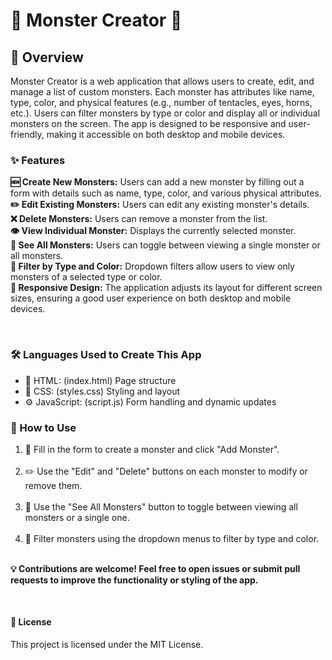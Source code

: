 <h1>👾 Monster Creator 👾</h1>
<h2>📝 Overview</h2>
<p>Monster Creator is a web application that allows users to create, edit, and manage a list of custom monsters. Each monster has attributes like name, type, color, and physical features (e.g., number of tentacles, eyes, horns, etc.). Users can filter monsters by type or color and display all or individual monsters on the screen. The app is designed to be responsive and user-friendly, making it accessible on both desktop and mobile devices.</p>

<h3>✨ Features</h3>
<p><b>🆕 Create New Monsters:</b> Users can add a new monster by filling out a form with details such as name, type, color, and various physical attributes.<br>
<b>✏️ Edit Existing Monsters:</b> Users can edit any existing monster's details.<br>
<b>❌ Delete Monsters:</b> Users can remove a monster from the list.<br>
<b>👁️ View Individual Monster:</b> Displays the currently selected monster.<br>
<b>👾 See All Monsters:</b> Users can toggle between viewing a single monster or all monsters.<br>
<b>🎨 Filter by Type and Color:</b> Dropdown filters allow users to view only monsters of a selected type or color.<br>
<b>📱 Responsive Design:</b> The application adjusts its layout for different screen sizes, ensuring a good user experience on both desktop and mobile devices.</p><br>

<h3>🛠️ Languages Used to Create This App</h3>
<ul>
  <li>📄 HTML: (index.html) Page structure</li>
  <li>🎨 CSS: (styles.css) Styling and layout</li>
  <li>⚙️ JavaScript: (script.js) Form handling and dynamic updates</li>
</ul>

<h3>🚀 How to Use</h3>
<ol>
  <li>📝 Fill in the form to create a monster and click "Add Monster".</li><br>
  <li>✏️ Use the "Edit" and "Delete" buttons on each monster to modify or remove them.</li><br>
  <li>👾 Use the "See All Monsters" button to toggle between viewing all monsters or a single one.</li><br>
  <li>🎨 Filter monsters using the dropdown menus to filter by type and color.</li><br>
</ol>
<p><b>💡 Contributions are welcome! Feel free to open issues or submit pull requests to improve the functionality or styling of the app.</b></p><br>

<h4>📄 License</h4>
<p>This project is licensed under the MIT License.</p>